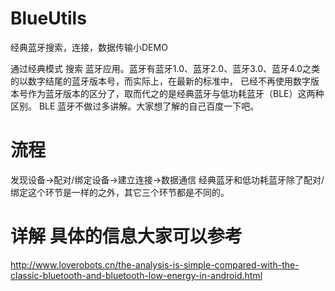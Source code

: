 # BlueUtils
经典蓝牙搜索，连接，数据传输小DEMO

通过经典模式 搜索 蓝牙应用。蓝牙有蓝牙1.0、蓝牙2.0、蓝牙3.0、蓝牙4.0之类的以数字结尾的蓝牙版本号，而实际上，在最新的标准中，
已经不再使用数字版本号作为蓝牙版本的区分了，取而代之的是经典蓝牙与低功耗蓝牙（BLE）这两种区别。
BLE 蓝牙不做过多讲解。大家想了解的自己百度一下吧。

# 流程
  发现设备->配对/绑定设备->建立连接->数据通信
  经典蓝牙和低功耗蓝牙除了配对/绑定这个环节是一样的之外，其它三个环节都是不同的。
  
# 详解 具体的信息大家可以参考 
  http://www.loverobots.cn/the-analysis-is-simple-compared-with-the-classic-bluetooth-and-bluetooth-low-energy-in-android.html

